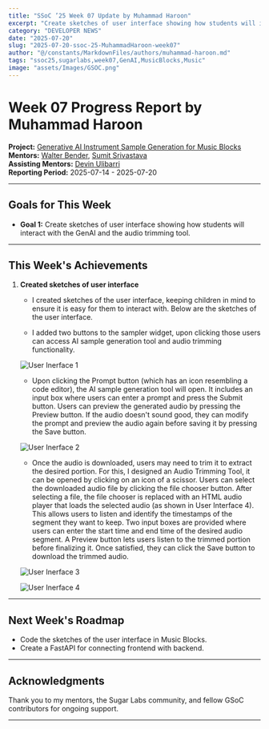 ```yaml
---
title: "SSoC ’25 Week 07 Update by Muhammad Haroon"
excerpt: "Create sketches of user interface showing how students will interact with the GenAI and the audio trimming tool."
category: "DEVELOPER NEWS"
date: "2025-07-20"
slug: "2025-07-20-ssoc-25-MuhammadHaroon-week07"
author: "@/constants/MarkdownFiles/authors/muhammad-haroon.md"
tags: "ssoc25,sugarlabs,week07,GenAI,MusicBlocks,Music"
image: "assets/Images/GSOC.png"
---
```


<!-- markdownlint-disable -->

# Week 07 Progress Report by Muhammad Haroon

**Project:** [Generative AI Instrument Sample Generation for Music Blocks](https://github.com/sugarlabs/GSoC/blob/master/Ideas-2025.md#Generative-AI-Instrument-Sample-Generation-for-Music-Blocks)  
**Mentors:** [Walter Bender](https://github.com/walterbender), [Sumit Srivastava](https://github.com/sum2it)  
**Assisting Mentors:** [Devin Ulibarri](https://github.com/pikurasa)  
**Reporting Period:** 2025-07-14 - 2025-07-20

---

## Goals for This Week

- **Goal 1:** Create sketches of user interface showing how students will interact with the GenAI and the audio trimming tool.

---

## This Week's Achievements

1. **Created sketches of user interface**  
   - I created sketches of the user interface, keeping children in mind to ensure it is easy for them to interact with. Below are the sketches of the user interface.

   - I added two buttons to the sampler widget, upon clicking those users can access AI sample generation tool and audio trimming functionality.

   ![User Inerface 1](/assets/Developers/Muhammad%20Haroon/user%20interface%201.png)

   - Upon clicking the Prompt button (which has an icon resembling a code editor), the AI sample generation tool will open. It includes an input box where users can enter a prompt and press the Submit button. Users can preview the generated audio by pressing the Preview button. If the audio doesn't sound good, they can modify the prompt and preview the audio again before saving it by pressing the Save button.

   ![User Inerface 2](/assets/Developers/Muhammad%20Haroon/user%20interface%202.png)

   - Once the audio is downloaded, users may need to trim it to extract the desired portion. For this, I designed an Audio Trimming Tool, it can be opened by clicking on an icon of a scissor. Users can select the downloaded audio file by clicking the file chooser button. After selecting a file, the file chooser is replaced with an HTML audio player that loads the selected audio (as shown in User Interface 4). This allows users to listen and identify the timestamps of the segment they want to keep. Two input boxes are provided where users can enter the start time and end time of the desired audio segment. A Preview button lets users listen to the trimmed portion before finalizing it. Once satisfied, they can click the Save button to download the trimmed audio.

   ![User Inerface 3](/assets/Developers/Muhammad%20Haroon/user%20interface%203.png)

   ![User Inerface 4](/assets/Developers/Muhammad%20Haroon/user%20interface%204.png)

---

## Next Week's Roadmap

- Code the sketches of the user interface in Music Blocks.
- Create a FastAPI for connecting frontend with backend.

---

## Acknowledgments

Thank you to my mentors, the Sugar Labs community, and fellow GSoC contributors for ongoing support.

---